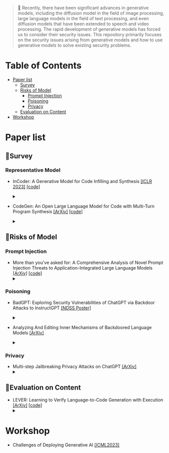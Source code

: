 > 🚩 Recently, there have been significant advances in generative models, including the diffusion model in the field of image processing, large language models in the field of text processing, and even diffusion models that have been extended to speech and video processing. The rapid development of generative models has forced us to consider their security issues. This repository primarily focuses on the security issues arising from generative models and how to use generative models to solve existing security problems.

# Table of Contents
- [Paper list](#Paper-list)
  - [Survey](#survey)
  - [Risks of Model](#Risks-of-Model)
    - [Prompt Injection](#Prompt-Injection)
    - [Poisoning](#Poisoning)
    - [Privacy](#Privacy)
  - [Evaluation on Content](#Evaluation-on-Content)
- [Workshop](#Workshop)

# Paper list

## 📌Survey

### Representative Model

- InCoder: A Generative Model for Code Infilling and Synthesis [[ICLR 2023]](http://arxiv.org/abs/2204.05999) [[code]](https://github.com/dpfried/incoder)
  <details><summary></summary>

- CodeGen: An Open Large Language Model for Code with Multi-Turn Program Synthesis [[ArXiv]](https://arxiv.org/abs/2203.13474) [[code]](https://github.com/salesforce/CodeGen)
  <details><summary></summary>

## 🧯Risks of Model

### Prompt Injection

- More than you've asked for: A Comprehensive Analysis of Novel Prompt Injection Threats to Application-Integrated Large Language Models [[ArXiv]](https://arxiv.org/abs/2302.12173) [[code]](https://github.com/greshake/lm-safety)
  <details><summary></summary>

### Poisoning

- BadGPT: Exploring Security Vulnerabilities of ChatGPT via Backdoor Attacks to InstructGPT [[NDSS Poster]](https://arxiv.org/abs/2304.12298) 
  <details><summary></summary>

- Analyzing And Editing Inner Mechanisms of Backdoored Language Models [[ArXiv]](http://arxiv.org/abs/2302.12461)
  <details><summary></summary>

### Privacy
- Multi-step Jailbreaking Privacy Attacks on ChatGPT [[ArXiv]](http://arxiv.org/abs/2304.05197)
  <details><summary></summary> 

## 🎄Evaluation on Content
- LEVER: Learning to Verify Language-to-Code Generation with Execution [[ArXiv]](https://arxiv.org/abs/2302.08468) [[code]](https://github.com/niansong1996/lever)
  <details><summary></summary> 

# Workshop
- Challenges of Deploying Generative AI [[ICML2023]](https://deployinggenerativeai.github.io/index)
